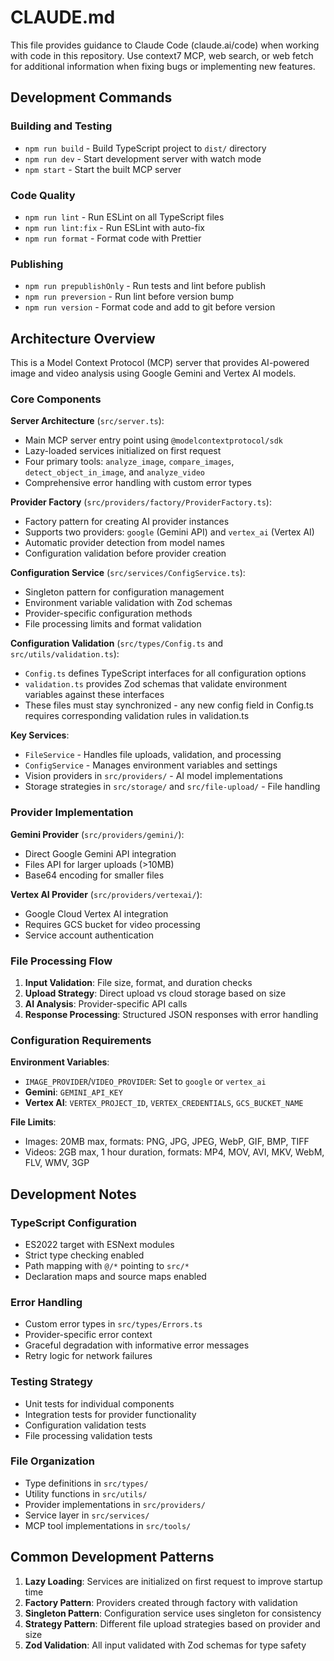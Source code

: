 # CLAUDE.md

This file provides guidance to Claude Code (claude.ai/code) when working with code in this repository. 
Use context7 MCP, web search, or web fetch for additional information when fixing bugs or implementing new features.

## Development Commands

### Building and Testing
- `npm run build` - Build TypeScript project to `dist/` directory
- `npm run dev` - Start development server with watch mode
- `npm start` - Start the built MCP server

### Code Quality
- `npm run lint` - Run ESLint on all TypeScript files
- `npm run lint:fix` - Run ESLint with auto-fix
- `npm run format` - Format code with Prettier

### Publishing
- `npm run prepublishOnly` - Run tests and lint before publish
- `npm run preversion` - Run lint before version bump
- `npm run version` - Format code and add to git before version

## Architecture Overview

This is a Model Context Protocol (MCP) server that provides AI-powered image and video analysis using Google Gemini and Vertex AI models.

### Core Components

**Server Architecture** (`src/server.ts`):
- Main MCP server entry point using `@modelcontextprotocol/sdk`
- Lazy-loaded services initialized on first request
- Four primary tools: `analyze_image`, `compare_images`, `detect_object_in_image`, and `analyze_video`
- Comprehensive error handling with custom error types

**Provider Factory** (`src/providers/factory/ProviderFactory.ts`):
- Factory pattern for creating AI provider instances
- Supports two providers: `google` (Gemini API) and `vertex_ai` (Vertex AI)
- Automatic provider detection from model names
- Configuration validation before provider creation

**Configuration Service** (`src/services/ConfigService.ts`):
- Singleton pattern for configuration management
- Environment variable validation with Zod schemas
- Provider-specific configuration methods
- File processing limits and format validation

**Configuration Validation** (`src/types/Config.ts` and `src/utils/validation.ts`):
- `Config.ts` defines TypeScript interfaces for all configuration options
- `validation.ts` provides Zod schemas that validate environment variables against these interfaces
- These files must stay synchronized - any new config field in Config.ts requires corresponding validation rules in validation.ts

**Key Services**:
- `FileService` - Handles file uploads, validation, and processing
- `ConfigService` - Manages environment variables and settings
- Vision providers in `src/providers/` - AI model implementations
- Storage strategies in `src/storage/` and `src/file-upload/` - File handling

### Provider Implementation

**Gemini Provider** (`src/providers/gemini/`):
- Direct Google Gemini API integration
- Files API for larger uploads (>10MB)
- Base64 encoding for smaller files

**Vertex AI Provider** (`src/providers/vertexai/`):
- Google Cloud Vertex AI integration
- Requires GCS bucket for video processing
- Service account authentication

### File Processing Flow

1. **Input Validation**: File size, format, and duration checks
2. **Upload Strategy**: Direct upload vs cloud storage based on size
3. **AI Analysis**: Provider-specific API calls
4. **Response Processing**: Structured JSON responses with error handling

### Configuration Requirements

**Environment Variables**:
- `IMAGE_PROVIDER`/`VIDEO_PROVIDER`: Set to `google` or `vertex_ai`
- **Gemini**: `GEMINI_API_KEY`
- **Vertex AI**: `VERTEX_PROJECT_ID`, `VERTEX_CREDENTIALS`, `GCS_BUCKET_NAME`

**File Limits**:
- Images: 20MB max, formats: PNG, JPG, JPEG, WebP, GIF, BMP, TIFF
- Videos: 2GB max, 1 hour duration, formats: MP4, MOV, AVI, MKV, WebM, FLV, WMV, 3GP

## Development Notes

### TypeScript Configuration
- ES2022 target with ESNext modules
- Strict type checking enabled
- Path mapping with `@/*` pointing to `src/*`
- Declaration maps and source maps enabled

### Error Handling
- Custom error types in `src/types/Errors.ts`
- Provider-specific error context
- Graceful degradation with informative error messages
- Retry logic for network failures

### Testing Strategy
- Unit tests for individual components
- Integration tests for provider functionality
- Configuration validation tests
- File processing validation tests

### File Organization
- Type definitions in `src/types/`
- Utility functions in `src/utils/`
- Provider implementations in `src/providers/`
- Service layer in `src/services/`
- MCP tool implementations in `src/tools/`

## Common Development Patterns

1. **Lazy Loading**: Services are initialized on first request to improve startup time
2. **Factory Pattern**: Providers created through factory with validation
3. **Singleton Pattern**: Configuration service uses singleton for consistency
4. **Strategy Pattern**: Different file upload strategies based on provider and size
5. **Zod Validation**: All input validated with Zod schemas for type safety